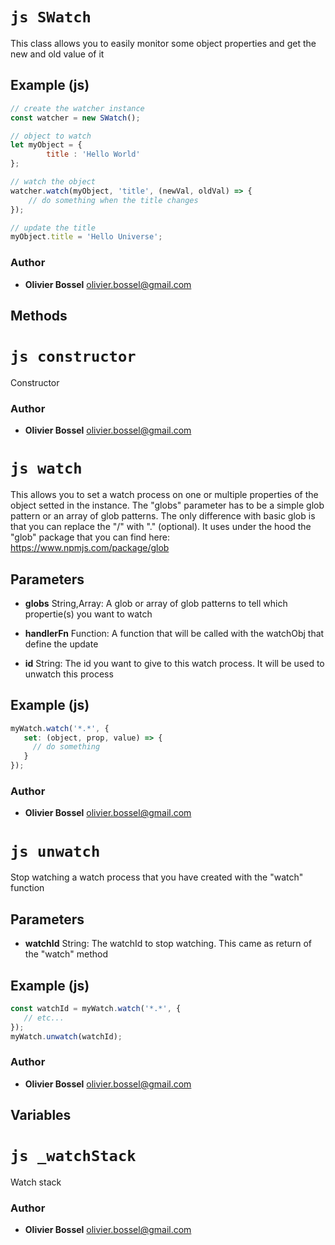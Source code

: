 


<!-- @namespace    sugar.js.object -->

# ```js SWatch ```


This class allows you to easily monitor some object properties and get the new and old value of it



## Example (js)

```js
// create the watcher instance
const watcher = new SWatch();

// object to watch
let myObject = {
		title : 'Hello World'
};

// watch the object
watcher.watch(myObject, 'title', (newVal, oldVal) => {
 	// do something when the title changes
});

// update the title
myObject.title = 'Hello Universe';
```


### Author
- **Olivier Bossel** <a href="mailto:olivier.bossel@gmail.com">olivier.bossel@gmail.com</a> 


## Methods




# ```js constructor ```


Constructor




### Author
- **Olivier Bossel** <a href="mailto:olivier.bossel@gmail.com">olivier.bossel@gmail.com</a> 





# ```js watch ```


This allows you to set a watch process on one or multiple properties of the object setted in the instance.
The "globs" parameter has to be a simple glob pattern or an array of glob patterns.
The only difference with basic glob is that you can replace the "/" with "." (optional).
It uses under the hood the "glob" package that you can find here: https://www.npmjs.com/package/glob

## Parameters

- **globs**  String,Array: A glob or array of glob patterns to tell which propertie(s) you want to watch

- **handlerFn**  Function: A function that will be called with the watchObj that define the update

- **id**  String: The id you want to give to this watch process. It will be used to unwatch this process



## Example (js)

```js
myWatch.watch('*.*', {
   set: (object, prop, value) => {
     // do something
   }
});
```


### Author
- **Olivier Bossel** <a href="mailto:olivier.bossel@gmail.com">olivier.bossel@gmail.com</a> 





# ```js unwatch ```


Stop watching a watch process that you have created with the "watch" function

## Parameters

- **watchId**  String: The watchId to stop watching. This came as return of the "watch" method



## Example (js)

```js
const watchId = myWatch.watch('*.*', {
   // etc...
});
myWatch.unwatch(watchId);
```


### Author
- **Olivier Bossel** <a href="mailto:olivier.bossel@gmail.com">olivier.bossel@gmail.com</a> 


## Variables




# ```js _watchStack ```


Watch stack



### Author
- **Olivier Bossel** <a href="mailto:olivier.bossel@gmail.com">olivier.bossel@gmail.com</a> 

